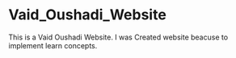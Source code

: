 # Vaid_Oushadi_Website
This is a Vaid Oushadi Website. I was Created website beacuse to implement learn concepts.
